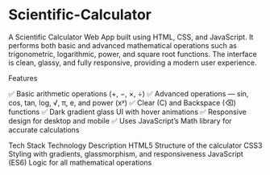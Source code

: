 # Scientific-Calculator
A Scientific Calculator Web App built using HTML, CSS, and JavaScript.
It performs both basic and advanced mathematical operations such as trigonometric, logarithmic, power, and square root functions.
The interface is clean, glassy, and fully responsive, providing a modern user experience.

 Features

✅ Basic arithmetic operations (+, −, ×, ÷)
✅ Advanced operations — sin, cos, tan, log, √, π, e, and power (xʸ)
✅ Clear (C) and Backspace (⌫) functions
✅ Dark gradient glass UI with hover animations
✅ Responsive design for desktop and mobile
✅ Uses JavaScript’s Math library for accurate calculations

 Tech Stack
Technology	Description
HTML5	Structure of the calculator
CSS3	Styling with gradients, glassmorphism, and responsiveness
JavaScript (ES6)	Logic for all mathematical operations
